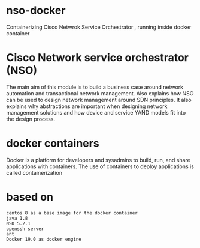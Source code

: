 # nso-docker
Containerizing Cisco Netwrok Service Orchestrator , running inside docker container

# Cisco Network service orchestrator (NSO) 
 The main aim of this module is to build a business case around network automation and transactional network management. Also explains how NSO can be used to design network management around SDN principles. It also explains why abstractions are important when designing network management solutions and how device and service YAND models fit into the design process.
 # docker containers 
 Docker is a platform for developers and sysadmins to build, run, and share applications with containers. The use of containers to deploy applications is called containerization
 
 
 # based on
    centos 8 as a base image for the docker container 
    java 1.8 
    NSO 5.2.1
    openssh server
    ant
    Docker 19.0 as docker engine
    
